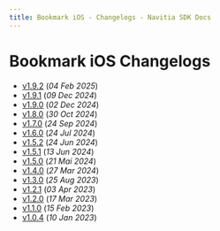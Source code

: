 ```yaml
---
title: Bookmark iOS - Changelogs - Navitia SDK Docs
---
```


# Bookmark iOS Changelogs

* [v1.9.2](releases/1.9.2/index.md) (_04 Feb 2025_)
* [v1.9.1](releases/1.9.1/index.md) (_09 Dec 2024_)
* [v1.9.0](releases/1.9.0/index.md) (_02 Dec 2024_)
* [v1.8.0](releases/1.8.0/index.md) (_30 Oct 2024_)
* [v1.7.0](releases/1.7.0/index.md) (_24 Sep 2024_)
* [v1.6.0](releases/1.6.0/index.md) (_24 Jul 2024_)
* [v1.5.2](releases/1.5.2/index.md) (_24 Jun 2024_)
* [v1.5.1](releases/1.5.1/index.md) (_13 Jun 2024_)
* [v1.5.0](releases/1.5.0/index.md) (_21 Mai 2024_)
* [v1.4.0](releases/1.4.0/index.md) (_27 Mar 2024_)
* [v1.3.0](releases/1.3.0/index.md) (_25 Aug 2023_)
* [v1.2.1](releases/1.2.1/index.md) (_03 Apr 2023_)
* [v1.2.0](releases/1.2.0/index.md) (_17 Mar 2023_)
* [v1.1.0](releases/1.1.0/index.md) (_15 Feb 2023_)
* [v1.0.4](releases/1.0.4/index.md) (_10 Jan 2023_)

